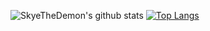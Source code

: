 ![SkyeTheDemon's github stats](https://github-readme-stats.vercel.app/api?username=SkyeTheDemon&show_icons=true&theme=radical) [![Top Langs](https://github-readme-stats.vercel.app/api/top-langs/?username=SkyeTheDemon&layout=compact)](https://github.com/anuraghazra/github-readme-stats)
